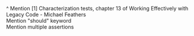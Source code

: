 ^ Mention [1] Characterization tests, chapter 13 of Working Effectively with Legacy Code - Michael Feathers  
Mention "should" keyword   
Mention multiple assertions  